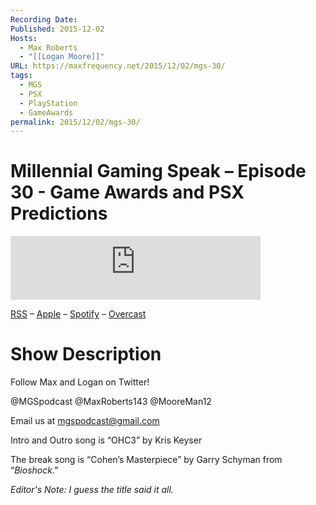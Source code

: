```yaml
---
Recording Date: 
Published: 2015-12-02
Hosts:
  - Max Roberts
  - "[[Logan Moore]]"
URL: https://maxfrequency.net/2015/12/02/mgs-30/
tags:
  - MGS
  - PSX
  - PlayStation
  - GameAwards
permalink: 2015/12/02/mgs-30/
---
```

# Millennial Gaming Speak – Episode 30 - Game Awards and PSX Predictions

<iframe src="https://podcasters.spotify.com/pod/show/millennialgamingspeak/embed/episodes/Episode-30-Game-Awards-and-PSX-Predictions-e1adhtn/a-a6ts47n" height="102px" width="400px" frameborder="0" scrolling="no"></iframe>

[RSS](https://anchor.fm/s/74aa3858/podcast/rss) – [Apple](https://podcasts.apple.com/us/podcast/episode-3-gdc-wrap-up/id1000915981?i=1000542222515) – [Spotify](https://open.spotify.com/episode/7wePXT4Bt22LWifVLx3n8y) – [Overcast](https://overcast.fm/+EtIgeWxEU)
# Show Description

Follow Max and Logan on Twitter!

@MGSpodcast
@MaxRoberts143
@MooreMan12

Email us at mgspodcast@gmail.com

Intro and Outro song is “OHC3” by Kris Keyser

The break song is “Cohen’s Masterpiece” by Garry Schyman from “*Bioshock*.”

*Editor's Note: I guess the title said it all.*